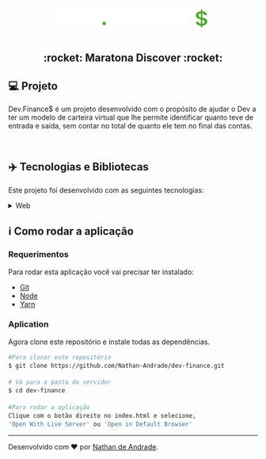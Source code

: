<div align="center">
    <img src="https://raw.githubusercontent.com/Nathan-Andrade/dev-finance/4cd1e68689d426a9f98da9fc25a85d1691ec94c4/assets/logo.svg" width="300px"/>
</div>

<br />

<h2 align="center">
    :rocket: Maratona Discover :rocket:
</h2>

   

<p align="center">
  
</p>


## :computer: Projeto

 Dev.Finance$ é um projeto desenvolvido com o propósito de ajudar o Dev a ter um modelo de carteira virtual que lhe permite identificar quanto teve de entrada e saída, sem contar no total de quanto ele tem no final das contas.

 <p align="center">
  <img src="" >
  <img src="" >
</p>

 ## :airplane: Tecnologias e Bibliotecas

Este projeto foi desenvolvido com as seguintes tecnologias:

<details>
  <summary>Web</summary>

-   [HTML5](https://www.w3schools.com/html/default.asp)
-   [CSS3](https://www.w3schools.com/css/)
-   [JavaScript](https://www.w3schools.com/js/DEFAULT.asp)
-   [VS Code](https://code.visualstudio.com/)

</details>


## :information_source: Como rodar a aplicação

### Requerimentos

Para rodar esta aplicação você vai precisar ter instalado:
* [Git](https://git-scm.com)
* [Node](https://nodejs.org/)
* [Yarn](https://yarnpkg.com/) 

### Aplication

Agora clone este repositório e instale todas as dependências.
```bash
#Para clonar este repositório
$ git clone https://github.com/Nathan-Andrade/dev-finance.git

# Vá para a pasta do servidor
$ cd dev-finance

#Para rodar a aplicação
Clique com o botão direito no index.html e selecione,
'Open With Live Server' ou 'Open in Default Browser'

```
---

Desenvolvido com ❤️ por <a href="https://www.linkedin.com/in/nathan-a-1b9436124/">Nathan de Andrade</a>.
